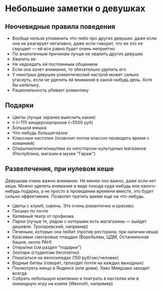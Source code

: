 # Небольшие заметки о девушках

## Неочевидные правила поведения
 
 * Вообще нельзя упоминать что-либо про других девушек: даже если она не реагирует негативно, даже если говорит, что ее это не смущает — ей все равно будет очень неприятно
 * По аналогичным причинам лучше не хвалить других девушек
 * Хвалить ее
 * Не надоедать ей постоянным общением
 * Если она хочет внимания, то обязательно уделить его
 * У некотрых девушек романтический настрой может сильно угаснуть, если не уделить ей внимания в какой-нибудь день. Хотя бы капельку.
 * Рациональность убивает романтику

## Подарки

 * Цветы (лучше заранее выяснить какие)
 * n (=111) киндерсюрпризов (~5500 руб)
 * Большой мишка
 * Что-нибудь большеглазое
 * Классные настолки (позволит потом классно проводить время с команией)
 * Открытки/книги/ништяки из хипсторски-культурных магазинов (Республика, магазин в музее "Гараж")

## Развелечения, при нулевом кеше
Девушкам очень важно внимание. Не менее оно важно, даже если нет кеша. Можно уделять внимание в виде похода куда-нибудь или какого-нибудь подарка, а не просто в проведении времени вместе, это будет сильно эффективнее. Позволит тратить время еще на что-нибудь.

 * Цветы с клумб, сирень. Это очень романтично и красиво.
 * Письмо по почте
 * Халявный театр от профкома
 * Парки (лучше те, рядом с которыми есть магагазины — выйдет дешевле. Тропаревский, например)
 * Печеньки, которые она любит (против ресторана, при наличии кеша)
 * Красивые смотровые плащдки (Воробьевы, ЦДМ, Останкинская башня, около РАН)
 * Открытки (см раздел "подарки")
 * Зоопарк (студентам бесплатно)
 * Покататься на велосипедах (150 руб/час/человек)
 * Водные битвы (говорят, проходят почти на каждых выходных)
 * Посмотреть кинцо в Яндексе (или дома). Хаяо Миядзаки заходит всегда.
 * Собрать небольшую компанию и поиграть в настолки или в окмандную игру на компе (Wesnoth, например)
